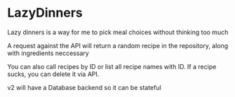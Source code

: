 # LazyDinners


Lazy dinners is a way for me to pick meal choices without thinking too much

A request against the API will return a random recipe in the repository, along with ingredients neccessary

You can also call recipes by ID or list all recipe names with ID.  If a recipe sucks, you can delete it via API.

v2 will have a Database backend so it can be stateful
